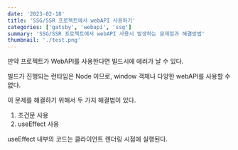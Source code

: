```yaml
---
date: '2023-02-18'
title: 'SSG/SSR 프로젝트에서 webAPI 사용하기'
categories: ['gatsby', 'webapi', 'ssg']
summary: 'SSG/SSR 프로젝트에서 webAPI 사용시 발생하는 문제점과 해결방법'
thumbnail: './test.png'
---
```

만약 프로젝트가 WebAPI를 사용한다면 빌드시에 에러가 날 수 있다.

빌드가 진행되는 런타임은 Node 이므로, window 객체나 다양한 webAPI를 사용할 수 없다.

이 문제를 해결하기 위해서 두 가지 해결법이 있다.

1. 조건문 사용
2. useEffect 사용

useEffect 내부의 코드는 클라이언트 렌더링 시점에 실행된다.